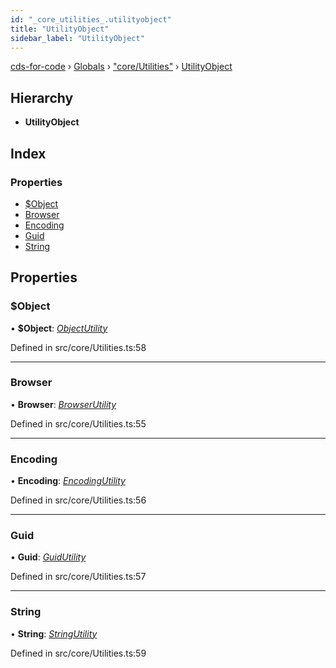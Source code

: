 ```yaml
---
id: "_core_utilities_.utilityobject"
title: "UtilityObject"
sidebar_label: "UtilityObject"
---
```


[cds-for-code](../index.md) › [Globals](../globals.md) › ["core/Utilities"](../modules/_core_utilities_.md) › [UtilityObject](_core_utilities_.utilityobject.md)

## Hierarchy

* **UtilityObject**

## Index

### Properties

* [$Object](_core_utilities_.utilityobject.md#object)
* [Browser](_core_utilities_.utilityobject.md#browser)
* [Encoding](_core_utilities_.utilityobject.md#encoding)
* [Guid](_core_utilities_.utilityobject.md#guid)
* [String](_core_utilities_.utilityobject.md#string)

## Properties

###  $Object

• **$Object**: *[ObjectUtility](_core_utilities_.objectutility.md)*

Defined in src/core/Utilities.ts:58

___

###  Browser

• **Browser**: *[BrowserUtility](_core_utilities_.browserutility.md)*

Defined in src/core/Utilities.ts:55

___

###  Encoding

• **Encoding**: *[EncodingUtility](_core_utilities_.encodingutility.md)*

Defined in src/core/Utilities.ts:56

___

###  Guid

• **Guid**: *[GuidUtility](_core_utilities_.guidutility.md)*

Defined in src/core/Utilities.ts:57

___

###  String

• **String**: *[StringUtility](_core_utilities_.stringutility.md)*

Defined in src/core/Utilities.ts:59
